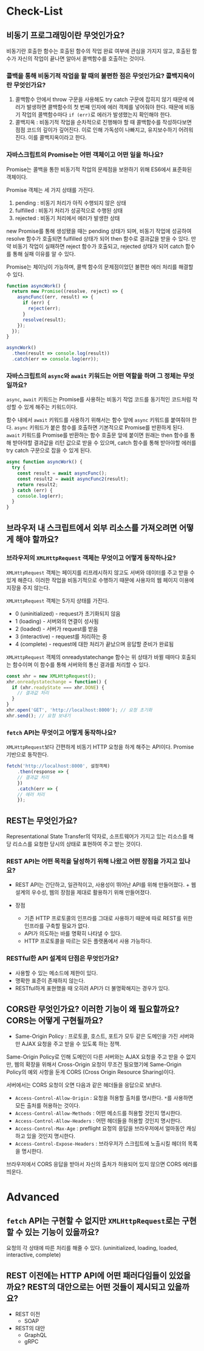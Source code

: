 # Check-List

## 비동기 프로그래밍이란 무엇인가요?

비동기란 호출한 함수는 호출된 함수의 작업 완료 여부에 관심을 가지지 않고, 호출된 함수가 자신의 작업이 끝나면 알아서 콜백함수를 호출하는 것이다.

### 콜백을 통해 비동기적 작업을 할 때의 불편한 점은 무엇인가요? 콜백지옥이란 무엇인가요?

1. 콜백함수 안에서 throw 구문을 사용해도 try catch 구문에 잡히지 않기 때문에 에러가 발생하면 콜백함수의 첫 번째 인자에 에러 객체를 넣어줘야 한다. 때문에 비동기 작업의 콜백함수마다 `if (err)`로 에러가 발생했는지 확인해야 한다.
2. 콜백지옥 : 비동기적 작업을 순차적으로 진행해야 할 때 콜백함수를 작성하다보면 점점 코드의 깊이가 깊어진다. 이로 인해 가독성이 나빠지고, 유지보수하기 어려워진다. 이를 콜백지옥이라고 한다.

### 자바스크립트의 Promise는 어떤 객체이고 어떤 일을 하나요?

Promise는 콜백을 통한 비동기적 작업의 문제점을 보완하기 위해 ES6에서 표준화된 객체이다.

Promise 객체는 세 가지 상태를 가진다.

1. pending : 비동기 처리가 아직 수행되지 않은 상태
2. fulfilled : 비동기 처리가 성공적으로 수행된 상태
3. rejected : 비동기 처리에서 에러가 발생한 상태

new Promise를 통해 생성됐을 때는 pending 상태가 되며, 비동기 작업에 성공하여 resolve 함수가 호출되면 fulfilled 상태가 되어 then 함수로 결과값을 받을 수 있다. 만약 비동기 작업이 실패하면 reject 함수가 호출되고, rejected 상태가 되어 catch 함수를 통해 실패 이유를 알 수 있다.

Promise는 체이닝이 가능하며, 콜백 함수의 문제점이었던 불편한 에러 처리를 해결할 수 있다.

```javascript
function asyncWork() {
  return new Promise((resolve, reject) => {
    asyncFunc((err, result) => {
      if (err) {
        reject(err);
      }
      resolve(result);
    });
  });
}

asyncWork()
  .then(result => console.log(result))
  .catch(err => console.log(err));
```

### 자바스크립트의 `async`와 `await` 키워드는 어떤 역할을 하며 그 정체는 무엇일까요?

`async`, `await` 키워드는 Promise를 사용하는 비동기 작업 코드를 동기적인 코드처럼 작성할 수 있게 해주는 키워드이다.

함수 내에서 `await` 키워드를 사용하기 위해서는 함수 앞에 `async` 키워드를 붙여줘야 한다. `async` 키워드가 붙은 함수를 호출하면 기본적으로 Promise를 반환하게 된다. `await` 키워드를 Promise를 반환하는 함수 호출문 앞에 붙이면 원래는 then 함수를 통해 받아야할 결과값을 리턴 값으로 받을 수 있으며, catch 함수를 통해 받아야할 에러를 try catch 구문으로 잡을 수 있게 된다.

```javascript
async function asyncWork() {
  try {
    const result = await asyncFunc();
    const result2 = await asyncFunc2(result);
    return result2;
  } catch (err) {
    console.log(err);
  }
}
```

## 브라우저 내 스크립트에서 외부 리소스를 가져오려면 어떻게 해야 할까요?

### 브라우저의 `XMLHttpRequest` 객체는 무엇이고 어떻게 동작하나요?

`XMLHttpRequest` 객체는 페이지를 리프레시하지 않고도 서버와 데이터를 주고 받을 수 있게 해준다. 이러한 작업을 비동기적으로 수행하기 때문에 사용자의 웹 페이지 이용에 지장을 주지 않는다.

`XMLHttpRequest` 객체는 5가지 상태를 가진다.

- 0 (uninitialized) - request가 초기화되지 않음
- 1 (loading) - 서버와의 연결이 성사됨
- 2 (loaded) - 서버가 request를 받음
- 3 (interactive) - request를 처리하는 중
- 4 (complete) - request에 대한 처리가 끝났으며 응답할 준비가 완료됨

`XMLHttpRequest` 객체의 onreadystatechange 함수는 위 상태가 바뀔 때마다 호출되는 함수이며 이 함수를 통해 서버와의 통신 결과를 처리할 수 있다.

```javascript
const xhr = new XMLHttpRequest();
xhr.onreadystatechange = function() {
  if (xhr.readyState === xhr.DONE) {
    // 결과값 처리
  }
}
xhr.open('GET', 'http://localhost:8000'); // 요청 초기화
xhr.send(); // 요청 보내기
```

### `fetch` API는 무엇이고 어떻게 동작하나요?

`XMLHttpRequest`보다 간편하게 비동기 HTTP 요청을 하게 해주는 API이다. Promise 기반으로 둉작한다.

```javascript
fetch('http://localhost:8000', 설정객체)
	.then(response => {
  	// 결과값 처리
	})
	.catch(err => {
  	// 에러 처리
	});
```

## REST는 무엇인가요?

Representational State Transfer의 약자로, 소프트웨어가 가지고 있는 리소스를 해당 리소스를 요청한 당시의 상태로 표현하여 주고 받는 것이다.

### REST API는 어떤 목적을 달성하기 위해 나왔고 어떤 장점을 가지고 있나요?

- REST API는 간단하고, 일관적이고, 사용성이 뛰어난 API를 위해 만들어졌다. + 웹 설계의 우수성, 웹의 장점을 제대로 활용하기 위해 만들어졌다.

- 장점
  - 기존 HTTP 프로토콜의 인프라를 그대로 사용하기 때문에 따로 REST를 위한 인프라를 구축할 필요가 없다.
  - API가 의도하는 바를 명확히 나타낼 수 있다.
  - HTTP 프로토콜을 따르는 모든 플랫폼에서 사용 가능하다.

### RESTful한 API 설계의 단점은 무엇인가요?

- 사용할 수 있는 메소드에 제한이 있다.
- 명확한 표준이 존재하지 않는다.
- RESTful하게 표현했을 때 오히려 API가 더 불명확해지는 경우가 있다.

## CORS란 무엇인가요? 이러한 기능이 왜 필요할까요? CORS는 어떻게 구현될까요?

- Same-Origin Policy : 프로토콜, 호스트, 포트가 모두 같은 도메인을 가진 서버와만 AJAX 요청을 주고 받을 수 있도록 하는 정책. 

Same-Origin Policy로 인해 도메인이 다른 서버와는 AJAX 요청을 주고 받을 수 없지만, 웹의 확장을 위해서 Cross-Origin 요청이 무조건 필요했기에 Same-Origin Policy의 예외 사항을 둔게 CORS (Cross Origin Resource Sharing)이다. 

서버에서는 CORS 요청이 오면 다음과 같은 헤더들을 응답으로 보낸다.

- `Access-Control-Allow-Origin` : 요청을 허용할 출처를 명시한다. `*`를 사용하면 모든 출처를 허용하는 것이다.
- `Access-Control-Allow-Methods` : 어떤 메소드를 허용할 것인지 명시한다.
- `Access-Control-Allow-Headers` : 어떤 헤더들을 허용할 것인지 명시한다.
- `Access-Control-Max-Age` : preflight 요청의 응답을 브라우저에서 얼마동안 캐싱하고 있을 것인지 명시한다.
- `Access-Control-Expose-Headers` : 브라우저가 스크립트에 노출시킬 헤더의 목록을 명시한다.

브라우저에서 CORS 응답을 받아서 자신의 출처가 허용되어 있지 않으면 CORS 에러를 띄운다.

# Advanced

## `fetch` API는 구현할 수 없지만 `XMLHttpRequest`로는 구현할 수 있는 기능이 있을까요?

요청의 각 상태에 따른 처리를 해줄 수 있다. (uninitialized, loading, loaded, interactive, complete)

## REST 이전에는 HTTP API에 어떤 패러다임들이 있었을까요? REST의 대안으로는 어떤 것들이 제시되고 있을까요?

- REST 이전
  - SOAP
- REST의 대안
  - GraphQL
  - gRPC